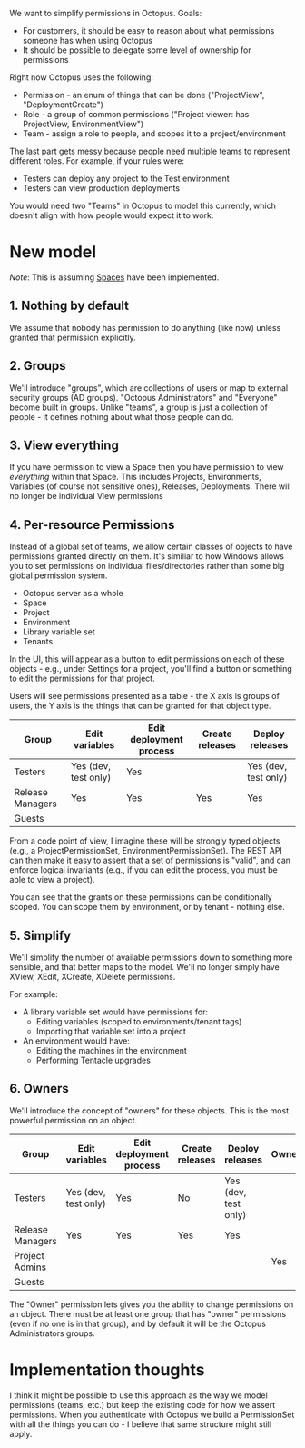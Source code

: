 We want to simplify permissions in Octopus. Goals:

 - For customers, it should be easy to reason about what permissions someone has when using Octopus
 - It should be possible to delegate some level of ownership for permissions
 
Right now Octopus uses the following:

 - Permission - an enum of things that can be done ("ProjectView", "DeploymentCreate")
 - Role - a group of common permissions ("Project viewer: has ProjectView, EnvironmentView")
 - Team - assign a role to people, and scopes it to a project/environment

The last part gets messy because people need multiple teams to represent different roles. For example, if your rules were:

 - Testers can deploy any project to the Test environment
 - Testers can view production deployments
 
You would need two "Teams" in Octopus to model this currently, which doesn't align with how people would expect it to work. 

# New model

*Note*: This is assuming [Spaces](../Spaces/index.md) have been implemented.

## 1. Nothing by default
We assume that nobody has permission to do anything (like now) unless granted that permission explicitly. 

## 2. Groups
We'll introduce "groups", which are collections of users or map to external security groups (AD groups). "Octopus Administrators" and "Everyone" become built in groups. Unlike "teams", a group is just a collection of people - it defines nothing about what those people can do. 

## 3. View everything
If you have permission to view a Space then you have permission to view _everything_ within that Space. This includes Projects, Environments, Variables (of course not sensitive ones), Releases, Deployments. There will no longer be individual View permissions


## 4. Per-resource Permissions
Instead of a global set of teams, we allow certain classes of objects to have permissions granted directly on them. It's similiar to how Windows allows you to set permissions on individual files/directories rather than some big global permission system. 

- Octopus server as a whole
- Space 
- Project
- Environment
- Library variable set
- Tenants
 
In the UI, this will appear as a button to edit permissions on each of these objects - e.g., under Settings for a project, you'll find a button or something to edit the permissions for that project. 

Users will see permissions presented as a table - the X axis is groups of users, the Y axis is the things that can be granted for that object type. 

| Group            | Edit variables       | Edit deployment process | Create releases | Deploy releases      |
|------------------|----------------------|-------------------------|-----------------|----------------------|
| Testers          | Yes (dev, test only) | Yes                     |                 | Yes (dev, test only) |
| Release Managers | Yes                  | Yes                     | Yes             | Yes                  |
| Guests           |                      |                         |                 |                      |

From a code point of view, I imagine these will be strongly typed objects (e.g., a ProjectPermissionSet, EnvironmentPermissionSet). The REST API can then make it easy to assert that a set of permissions is "valid", and can enforce logical invariants (e.g., if you can edit the process, you must be able to view a project). 

You can see that the grants on these permissions can be conditionally scoped. You can scope them by environment, or by tenant - nothing else. 

## 5. Simplify
We'll simplify the number of available permissions down to something more sensible, and that better maps to the model. We'll no longer simply have XView, XEdit, XCreate, XDelete permissions. 

For example:

 - A library variable set would have permissions for:
   - Editing variables (scoped to environments/tenant tags)
   - Importing that variable set into a project
 - An environment would have:
   - Editing the machines in the environment
   - Performing Tentacle upgrades
   

## 6. Owners
We'll introduce the concept of "owners" for these objects. This is the most powerful permission on an object.

| Group            | Edit variables       | Edit deployment process | Create releases | Deploy releases      | Owner   |
|------------------|----------------------|-------------------------|-----------------|----------------------|---------|
| Testers          | Yes (dev, test only) | Yes                     | No              | Yes (dev, test only) |         |
| Release Managers | Yes                  | Yes                     | Yes             | Yes                  |         |
| Project Admins   |                      |                         |                 |                      | Yes     |
| Guests           |                      |                         |                 |                      |         |

The "Owner" permission lets gives you the ability to change permissions on an object. There must be at least one group that has "owner" permissions (even if no one is in that group), and by default it will be the Octopus Administrators groups. 

# Implementation thoughts

I think it might be possible to use this approach as the way we model permissions (teams, etc.) but keep the existing code for how we assert permissions. When you authenticate with Octopus we build a PermissionSet with all the things you can do - I believe that same structure might still apply. 
